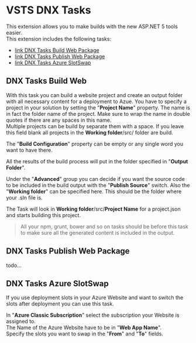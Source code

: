 # VSTS DNX Tasks ##

This extension allows you to make builds with the new ASP.NET 5 tools easier.  
This extension includes the following tasks:

- [link DNX Tasks Build Web Package](#buildwebpackage)
- [link DNX Tasks Publish Web Package](#publishwebpackage)
- [link DNX Tasks Azure SlotSwap](#slotswap)

## <a name="buildwebpackage"/>DNX Tasks Build Web  ##

With this task you can build a website project and create an output folder with all necessary content for a deployment to Azue.
You have to specify a project in your solution by setting the "**Project Name**" property. The name is in fact the folder name of the project. Make sure to wrap the name in double quotes if there are any spaces in this name.  
Multiple projects can be build by separate them with a space. If you leave this field blank all projects in the **Working folder**/src/ folder are build.

The "**Build Configuration**" property can be empty or any single word you want to have there.

All the results of the build process will put in the folder specified in "**Output Folder**".

Under the "**Advanced**" group you can decide if you want the source code to be included in the build output with the "**Publish Source**" switch.
Also the "**Working folder**" can be specified here. This should be the folder where your .sln file is.

The Task will look in **Working folder**/src/**Project Name** for a project.json and starts building this project.

> All your npm, grunt, bower and so on tasks should be before this task to make sure all the generated content is included in the output.

## <a name="publishwebpackage"/>DNX Tasks Publish Web Package ##

todo...

## <a name="slotswap"/>DNX Tasks Azure SlotSwap ##

If you use deployment slots in your Azure Website and want to switch the slots after deployment you can use this task.

In "**Azure Classic Subscription**" select the subscription your Website is assigned to.  
The Name of the Azure Website have to be in "**Web App Name**".  
Specify the slots you want to swap in the "**From**" and "**To**" fields.


